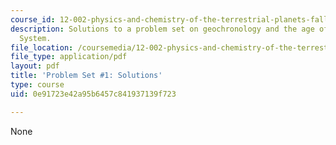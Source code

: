 ```yaml
---
course_id: 12-002-physics-and-chemistry-of-the-terrestrial-planets-fall-2008
description: Solutions to a problem set on geochronology and the age of the Solar
  System.
file_location: /coursemedia/12-002-physics-and-chemistry-of-the-terrestrial-planets-fall-2008/0e91723e42a95b6457c841937139f723_MIT12_002f08_ps01_solutions.pdf
file_type: application/pdf
layout: pdf
title: 'Problem Set #1: Solutions'
type: course
uid: 0e91723e42a95b6457c841937139f723

---
```

None